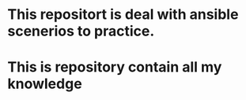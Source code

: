 # This repositort is deal with ansible scenerios to practice.
# This is repository contain all my knowledge
